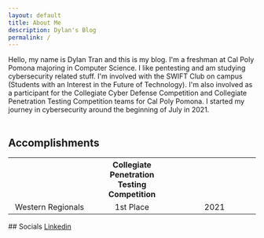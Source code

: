 ```yaml
---
layout: default
title: About Me
description: Dylan's Blog
permalink: /
---
```

<style>
th {text-align: center;}
td {text-align: center; width: 33%;}
table {border: none;}
</style>
Hello, my name is Dylan Tran and this is my blog. I'm a freshman at Cal Poly Pomona majoring in Computer Science. I like pentesting and am studying cybersecurity related stuff. I'm involved with the SWIFT Club on campus (Students with an Interest in the Future of Technology). I'm also involved as a participant for the Collegiate Cyber Defense Competition and Collegiate Penetration Testing Competition teams for Cal Poly Pomona. I started my journey in cybersecurity around the beginning of July in 2021. 
<br/>
<br/>

## Accomplishments
<table>
  <tr>
    <th></th>
    <th>Collegiate Penetration Testing Competition</th>
    <th></th>
  </tr>
  <tr>
    <td>Western Regionals</td>
    <td>1st Place</td>
    <td>2021</td>
  </tr>
</table>
## Socials
<a href="https://www.linkedin.com/in/dylan-tran-84aa46217"> Linkedin </a>
